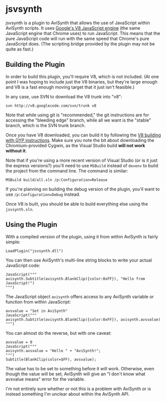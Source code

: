 jsvsynth
========

jsvsynth is a plugin to AviSynth that allows the use of JavaScript within
AviSynth scripts. It uses [Google's V8 JavaScript
engine](https://developers.google.com/v8/) (the same JavaScript
engine that Chrome uses) to run JavaScript. This means that the pure JavaScript
code will run with the same speed that Chrome's pure JavaScript does. (The
scripting bridge provided by the plugin may not be quite as fast.)

Building the Plugin
-------------------

In order to build this plugin, you'll require V8, which is not included. (At one
point I was hoping to include just the V8 binaries, but they're large enough and
V8 is a fast enough moving target that it just isn't feasible.)

In any case, use SVN to download the V8 trunk into "v8":

    svn http://v8.googlecode.com/svn/trunk v8

Note that while using git is "recommended," the git instructions are for
accessing the "bleeding edge" branch, while all we want is the "stable" branch,
which is the SVN trunk branch.

Once you have V8 downloaded, you can build it by following the [V8 building with
GYP instructions](http://code.google.com/p/v8/wiki/BuildingWithGYP). Make sure
you note the bit about downloading the Chromium-provided Cygwin, as the Visual
Studio build **will not work without it**.

Note that if you're using a more recent version of Visual Studio (or is it just
the express versions?) you'll need to use `MSBuild` instead of `devenv` to build
the project from the command line. The command is similar:

    MSBuild build/all.sln /p:Configuration=Release 

If you're planning on building the debug version of the plugin, you'll want to
use `/p:Configuration=Debug` instead.

Once V8 is built, you should be able to build everything else using the
`jsvsynth.sln`.

Using the Plugin
----------------

With a compiled version of the plugin, using it from within AviSynth is fairly
simple:

    LoadPlugin("jsvsynth.dll")

You can then use AviSynth's multi-line string blocks to write your actual
JavaScript code:

    JavaScript("""
    avisynth.Subtitle(avisynth.BlankClip({color:0xFF}), "Hello from JavaScript!")
    """)

The JavaScript object `avisynth` offers access to any AviSynth variable or
function from within JavaScript:

    avsvalue = "Set in AviSynth"
    JavaScript("""
    avisynth.Subtitle(avisynth.BlankClip({color:0xFF}), avisynth.avsvalue)
    """)

You can almost do the reverse, but with one caveat:

    avsvalue = 0
    JavaScript("""
    avisynth.avsvalue = "Hello " + "AviSynth!";
    """)
    Subtitle(BlankClip(color=$FF), avsvalue);

The value has to be set to something before it will work. Otherwise, even though
the value will be set, AviSynth will give an "I don't know what avsvalue means"
error for the variable.

I'm not entirely sure whether or not this is a problem with AviSynth or is
instead something I'm unclear about within the AviSynth API.